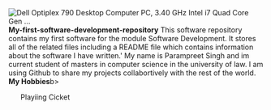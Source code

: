 <img src="https://i5.walmartimages.com/asr/6b4ca70b-efd7-4cf2-92ad-6d53dc820b30.020666921ab79b85f24f8903ab77adb0.jpeg" alt="Dell Optiplex 790 Desktop Computer PC, 3.40 GHz Intel i7 Quad Core Gen ..." class=" nofocus" tabindex="0" aria-label="Dell Optiplex 790 Desktop Computer PC, 3.40 GHz Intel i7 Quad Core Gen ..." role="button" data-bm="5">
<b> My-first-software-development-repository</b>
This software repository contains my first software for the module Software Development. It stores all of the related files including a README file which contains information about the software I have written.'
My name is Parampreet Singh and im current student of masters in computer science in the university of law. I am using Github to share my projects collabortively with the rest of the world.
<B> My Hobbies</B>b>
<ul>Playiing Cicket</ul> 
